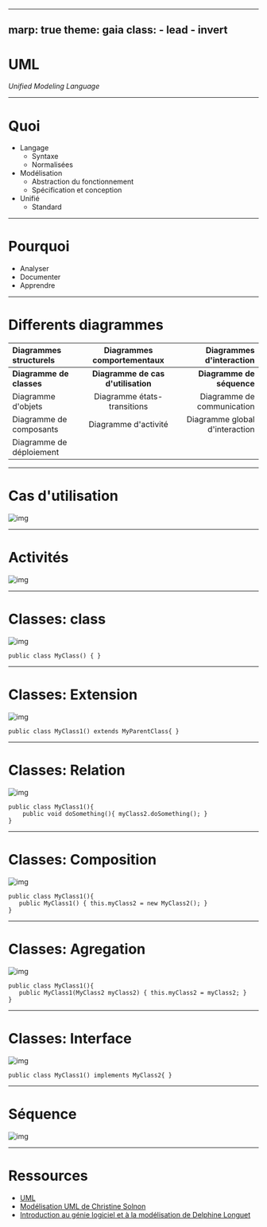 ---
marp: true
theme: gaia
class:
    - lead
    - invert
 ---
 # UML
 _Unified Modeling Language_

 ---
 # Quoi
* Langage
  * Syntaxe
  * Normalisées
* Modélisation
  * Abstraction du fonctionnement
  * Spécification et conception
* Unifié
  * Standard

 ---
# Pourquoi
* Analyser
* Documenter
* Apprendre

 ---
# Differents diagrammes
|Diagrammes structurels|Diagrammes comportementaux|Diagrammes d'interaction|
| :--------------- |:---------------:| -----:|
|**Diagramme de classes**|**Diagramme de cas d'utilisation**|**Diagramme de séquence**|
| Diagramme d'objets|Diagramme états-transitions|Diagramme de communication|
| Diagramme de composants|Diagramme d'activité|Diagramme global d'interaction|
|Diagramme de déploiement|||

 ---
 # Cas d'utilisation
![img](./assets/uml/usecase.png)

 ---
 # Activités
![img](./assets/uml/activité.png)

 ---
 # Classes: class
![img](./assets/uml/class.png)
```
public class MyClass() { }
```

 ---
 # Classes: Extension
![img](./assets/uml/extension.png)
```
public class MyClass1() extends MyParentClass{ }
```

 ---
 # Classes: Relation
 ![img](./assets/uml/relation.png)
```
public class MyClass1(){
    public void doSomething(){ myClass2.doSomething(); }
}
```

 ---
 # Classes: Composition
 ![img](./assets/uml/composition.png)
 ```
public class MyClass1(){
    public MyClass1() { this.myClass2 = new MyClass2(); }
}
 ```

 ---
 # Classes: Agregation
 ![img](./assets/uml/agregation.png)
 ```
public class MyClass1(){
    public MyClass1(MyClass2 myClass2) { this.myClass2 = myClass2; }
}
 ```

 ---
 # Classes: Interface
 ![img](./assets/uml/interface.png)
 ```
public class MyClass1() implements MyClass2{ }
 ```

 ---
 # Séquence
 ![img](./assets/uml/sequence.png)

 ---
 # Ressources

 * [UML](https://www.lucidchart.com/pages/fr/langage-uml#:~:text=Le%20langage%20UML%20(Unified%20Modeling,et%20riche%20s%C3%A9mantiquement%20et%20syntaxiquement))
 * [Modélisation UML de Christine Solnon](https://perso.liris.cnrs.fr/christine.solnon/coursUML.pdf)
 * [Introduction au génie logiciel
et à la modélisation de
Delphine Longuet](https://www.lri.fr/~longuet/Enseignements/17-18/Et3-UML/)